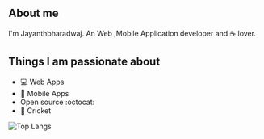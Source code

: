 ## About me
I'm Jayanthbharadwaj. An Web ,Mobile Application developer and :coffee: lover.

## Things I am passionate about

- :computer: Web Apps
- :iphone: Mobile Apps
- Open source :octocat:
- :tennis: Cricket


![Top Langs](https://github-readme-stats.vercel.app/api/top-langs/?username=Jayanthbm)
